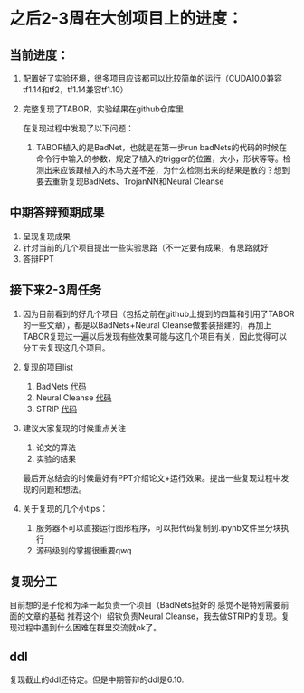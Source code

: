 # 之后2-3周在大创项目上的进度：

## 当前进度：

1. 配置好了实验环境，很多项目应该都可以比较简单的运行（CUDA10.0兼容tf1.14和tf2，tf1.14兼容tf1.10）

2. 完整复现了TABOR，实验结果在github仓库里

   在复现过程中发现了以下问题：

   1. TABOR植入的是BadNet，也就是在第一步run badNets的代码的时候在命令行中输入的参数，规定了植入的trigger的位置，大小，形状等等。检测出来应该跟植入的木马大差不差，为什么检测出来的结果是散的？想到要去重新复现BadNets、TrojanNN和Neural Cleanse

## 中期答辩预期成果

1. 呈现复现成果
2. 针对当前的几个项目提出一些实验思路（不一定要有成果，有思路就好
3. 答辩PPT

## 接下来2-3周任务

1. 因为目前看到的好几个项目（包括之前在github上提到的四篇和引用了TABOR的一些文章），都是以BadNets+Neural Cleanse做套装搭建的，再加上TABOR复现过一遍以后发现有些效果可能与这几个项目有关，因此觉得可以分工去复现这几个项目。

2. 复现的项目list
   1. BadNets <a href='https://github.com/Kooscii/BadNets'>代码</a>
   2. Neural Cleanse <a href='https://github.com/bolunwang/backdoor'>代码</a>
   3. STRIP <a href='<https://github.com/garrisongys/STRIP>'>代码</a>

3. 建议大家复现的时候重点关注

   1. 论文的算法
   2. 实验的结果

   最后开总结会的时候最好有PPT介绍论文+运行效果。提出一些复现过程中发现的问题和想法。

4. 关于复现的几个小tips：

   1. 服务器不可以直接运行图形程序，可以把代码复制到.ipynb文件里分块执行
   2. 源码级别的掌握很重要qwq

## 复现分工

目前想的是子伦和为泽一起负责一个项目（BadNets挺好的 感觉不是特别需要前面的文章的基础 推荐这个）绍钦负责Neural Cleanse，我去做STRIP的复现。复现过程中遇到什么困难在群里交流就ok了。

## ddl

复现截止的ddl还待定。但是中期答辩的ddl是6.10.